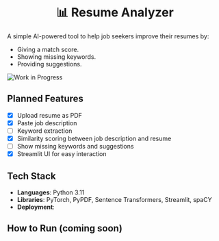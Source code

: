 <div align="center">
  <h1> 📊 Resume Analyzer </h1>
</div>

<!-- ## Project Description -->
A simple AI-powered tool to help job seekers improve their resumes by:
- Giving a match score.
- Showing missing keywords.
- Providing suggestions.


![Work in Progress](https://img.shields.io/badge/status-Work_in_Progress-fff7aa)


## Planned Features
- [x] Upload resume as PDF
- [x] Paste job description
- [ ] Keyword extraction
- [x] Similarity scoring between job description and resume
- [ ] Show missing keywords and suggestions
- [x] Streamlit UI for easy interaction

## Tech Stack
- **Languages**: Python 3.11
- **Libraries**: PyTorch, PyPDF, Sentence Transformers, Streamlit, spaCY
- **Deployment**:

## How to Run (coming soon)

